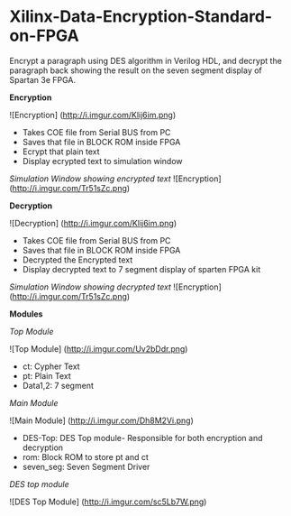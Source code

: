 # Xilinx-Data-Encryption-Standard-on-FPGA
Encrypt a paragraph using DES algorithm in Verilog HDL, and decrypt the paragraph back showing the result on the seven segment display of Spartan 3e FPGA.

**Encryption**

![Encryption] (http://i.imgur.com/Klij6im.png)

- Takes COE file from Serial BUS from PC
- Saves that file in BLOCK ROM inside FPGA
- Ecrypt that plain text
- Display ecrypted text to simulation window

*Simulation Window showing encrypted text*
![Encryption] (http://i.imgur.com/Tr51sZc.png)

**Decryption**

![Decryption] (http://i.imgur.com/Klij6im.png)

- Takes COE file from Serial BUS from PC
- Saves that file in BLOCK ROM inside FPGA
- Decrypted the Encrypted text
- Display decrypted text to 7 segment display of sparten FPGA kit

*Simulation Window showing decrypted text*
![Encryption] (http://i.imgur.com/Tr51sZc.png)

**Modules**

*Top Module*

![Top Module] (http://i.imgur.com/Uv2bDdr.png)

- ct: Cypher Text
- pt: Plain Text
- Data1,2: 7 segment

*Main Module*

![Main Module] (http://i.imgur.com/Dh8M2Vi.png)

- DES-Top: DES Top module- Responsible for both encryption and decryption
- rom: Block ROM to store pt and ct
- seven_seg: Seven Segment Driver

*DES top module*

![DES Top Module] (http://i.imgur.com/sc5Lb7W.png)
 


